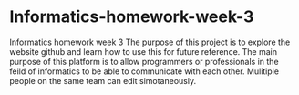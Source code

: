 # Informatics-homework-week-3
Informatics homework week 3
The purpose of this project is to explore the website github and learn how to use this for future reference. The main purpose of this platform is to allow programmers or professionals in the feild of informatics to be able to communicate with each other. Mulitiple people on the same team can edit simotaneously. 
